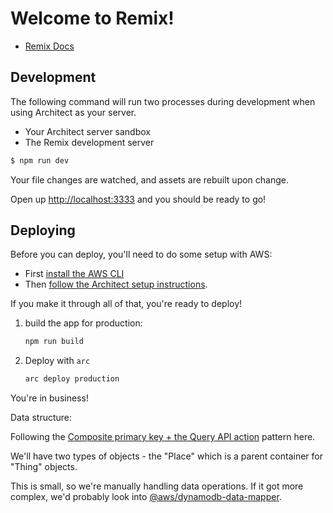 # Welcome to Remix!

- [Remix Docs](https://remix.run/docs)

## Development

The following command will run two processes during development when using Architect as your server.

- Your Architect server sandbox
- The Remix development server

```sh
$ npm run dev
```

Your file changes are watched, and assets are rebuilt upon change.

Open up [http://localhost:3333](http://localhost:3333) and you should be ready to go!

## Deploying

Before you can deploy, you'll need to do some setup with AWS:

- First [install the AWS CLI](https://docs.aws.amazon.com/cli/latest/userguide/install-cliv2.html)
- Then [follow the Architect setup instructions](https://arc.codes/docs/en/guides/get-started/detailed-aws-setup).

If you make it through all of that, you're ready to deploy!

1. build the app for production:

   ```sh
   npm run build
   ```

2. Deploy with `arc`

   ```sh
   arc deploy production
   ```

You're in business!

Data structure:

Following the [Composite primary key + the Query API action](https://www.alexdebrie.com/posts/dynamodb-one-to-many/#composite-primary-key--the-query-api-action) pattern here.

We'll have two types of objects - the "Place" which is a parent container for "Thing" objects.

This is small, so we're manually handling data operations. If it got more complex, we'd probably look into [@aws/dynamodb-data-mapper](https://github.com/awslabs/dynamodb-data-mapper-js).
